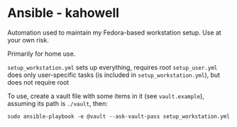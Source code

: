 # Ansible - kahowell

Automation used to maintain my Fedora-based workstation setup. Use at your own risk.

Primarily for home use.

`setup_workstation.yml` sets up everything, requires root
`setup_user.yml` does only user-specific tasks (is included in `setup_workstation.yml`), but does not require root

To use, create a vault file with some items in it (see `vault.example`), assuming its path is `./vault`, then:

```
sudo ansible-playbook -e @vault --ask-vault-pass setup_workstation.yml
```
